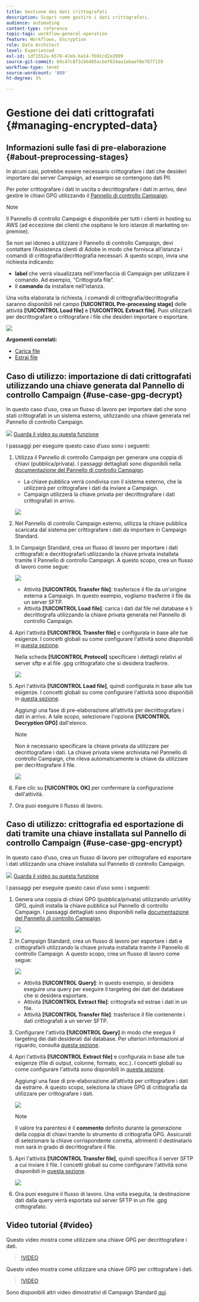```yaml
---
title: Gestione dei dati crittografati
description: Scopri come gestire i dati crittografati.
audience: automating
content-type: reference
topic-tags: workflow-general-operation
feature: Workflows, Encryption
role: Data Architect
level: Experienced
exl-id: 1df1552a-6578-47eb-ba14-fb91cd2a3999
source-git-commit: 69c47c8f3cbb405acbef634aa1ebaef8e767f159
workflow-type: tm+mt
source-wordcount: '889'
ht-degree: 3%

---
```


# Gestione dei dati crittografati {#managing-encrypted-data}

## Informazioni sulle fasi di pre-elaborazione {#about-preprocessing-stages}

In alcuni casi, potrebbe essere necessario crittografare i dati che desideri importare dai server Campaign, ad esempio se contengono dati PII.

Per poter crittografare i dati in uscita o decrittografare i dati in arrivo, devi gestire le chiavi GPG utilizzando il [Pannello di controllo Campaign](https://experienceleague.adobe.com/docs/control-panel/using/instances-settings/gpg-keys-management.html?lang=it).

>[!NOTE]
>
>Il Pannello di controllo Campaign è disponibile per tutti i clienti in hosting su AWS (ad eccezione dei clienti che ospitano le loro istanze di marketing on-premise).

Se non sei idoneo a utilizzare il Pannello di controllo Campaign, devi contattare l’Assistenza clienti di Adobe in modo che fornisca all’istanza i comandi di crittografia/decrittografia necessari. A questo scopo, invia una richiesta indicando:

* **label** che verrà visualizzata nell&#39;interfaccia di Campaign per utilizzare il comando. Ad esempio, &quot;Crittografa file&quot;.
* Il **comando** da installare nell&#39;istanza.

Una volta elaborata la richiesta, i comandi di crittografia/decrittografia saranno disponibili nel campo **[!UICONTROL Pre-processing stage]** delle attività **[!UICONTROL Load file]** e **[!UICONTROL Extract file]**. Puoi utilizzarli per decrittografare o crittografare i file che desideri importare o esportare.

![](assets/preprocessing-encryption.png)

**Argomenti correlati:**

* [Carica file](../../automating/using/load-file.md)
* [Estrai file](../../automating/using/extract-file.md)

## Caso di utilizzo: importazione di dati crittografati utilizzando una chiave generata dal Pannello di controllo Campaign {#use-case-gpg-decrypt}

In questo caso d’uso, crea un flusso di lavoro per importare dati che sono stati crittografati in un sistema esterno, utilizzando una chiave generata nel Pannello di controllo Campaign.

![](assets/do-not-localize/how-to-video.png) [Guarda il video su questa funzione](#video)

I passaggi per eseguire questo caso d’uso sono i seguenti:

1. Utilizza il Pannello di controllo Campaign per generare una coppia di chiavi (pubblica/privata). I passaggi dettagliati sono disponibili nella [documentazione del Pannello di controllo Campaign](https://experienceleague.adobe.com/docs/control-panel/using/instances-settings/gpg-keys-management.html?lang=it#decrypting-data).

   * La chiave pubblica verrà condivisa con il sistema esterno, che la utilizzerà per crittografare i dati da inviare a Campaign.
   * Campaign utilizzerà la chiave privata per decrittografare i dati crittografati in arrivo.

   ![](assets/gpg_generate.png)

1. Nel Pannello di controllo Campaign esterno, utilizza la chiave pubblica scaricata dal sistema per crittografare i dati da importare in Campaign Standard.

1. In Campaign Standard, crea un flusso di lavoro per importare i dati crittografati e decrittografarli utilizzando la chiave privata installata tramite il Pannello di controllo Campaign. A questo scopo, crea un flusso di lavoro come segue:

   ![](assets/gpg_workflow.png)

   * Attività **[!UICONTROL Transfer file]**: trasferisce il file da un&#39;origine esterna a Campaign. In questo esempio, vogliamo trasferire il file da un server SFTP.
   * Attività **[!UICONTROL Load file]**: carica i dati dal file nel database e li decrittografa utilizzando la chiave privata generata nel Pannello di controllo Campaign.

1. Apri l&#39;attività **[!UICONTROL Transfer file]** e configurala in base alle tue esigenze. I concetti globali su come configurare l&#39;attività sono disponibili in [questa sezione](../../automating/using/load-file.md).

   Nella scheda **[!UICONTROL Protocol]** specificare i dettagli relativi al server sftp e al file .gpg crittografato che si desidera trasferire.

   ![](assets/gpg_transfer.png)

1. Apri l&#39;attività **[!UICONTROL Load file]**, quindi configurala in base alle tue esigenze. I concetti globali su come configurare l&#39;attività sono disponibili in [questa sezione](../../automating/using/load-file.md).

   Aggiungi una fase di pre-elaborazione all’attività per decrittografare i dati in arrivo. A tale scopo, selezionare l&#39;opzione **[!UICONTROL Decryption GPG]** dall&#39;elenco.

   >[!NOTE]
   >
   >Non è necessario specificare la chiave privata da utilizzare per decrittografare i dati. La chiave privata viene archiviata nel Pannello di controllo Campaign, che rileva automaticamente la chiave da utilizzare per decrittografare il file.

   ![](assets/gpg_load.png)

1. Fare clic su **[!UICONTROL OK]** per confermare la configurazione dell&#39;attività.

1. Ora puoi eseguire il flusso di lavoro.

## Caso di utilizzo: crittografia ed esportazione di dati tramite una chiave installata sul Pannello di controllo Campaign {#use-case-gpg-encrypt}

In questo caso d’uso, crea un flusso di lavoro per crittografare ed esportare i dati utilizzando una chiave installata sul Pannello di controllo Campaign.

![](assets/do-not-localize/how-to-video.png) [Guarda il video su questa funzione](#video)

I passaggi per eseguire questo caso d’uso sono i seguenti:

1. Genera una coppia di chiavi GPG (pubblica/privata) utilizzando un’utility GPG, quindi installa la chiave pubblica sul Pannello di controllo Campaign. I passaggi dettagliati sono disponibili nella [documentazione del Pannello di controllo Campaign](https://experienceleague.adobe.com/docs/control-panel/using/instances-settings/gpg-keys-management.html?lang=it#encrypting-data).

   ![](assets/gpg_install.png)

1. In Campaign Standard, crea un flusso di lavoro per esportare i dati e crittografarli utilizzando la chiave privata installata tramite il Pannello di controllo Campaign. A questo scopo, crea un flusso di lavoro come segue:

   ![](assets/gpg-workflow-export.png)

   * Attività **[!UICONTROL Query]**: in questo esempio, si desidera eseguire una query per eseguire il targeting dei dati del database che si desidera esportare.
   * Attività **[!UICONTROL Extract file]**: crittografa ed estrae i dati in un file.
   * Attività **[!UICONTROL Transfer file]**: trasferisce il file contenente i dati crittografati a un server SFTP.

1. Configurare l&#39;attività **[!UICONTROL Query]** in modo che esegua il targeting dei dati desiderati dal database. Per ulteriori informazioni al riguardo, consulta [questa sezione](../../automating/using/query.md).

1. Apri l&#39;attività **[!UICONTROL Extract file]** e configurala in base alle tue esigenze (file di output, colonne, formato, ecc.). I concetti globali su come configurare l&#39;attività sono disponibili in [questa sezione](../../automating/using/extract-file.md).

   Aggiungi una fase di pre-elaborazione all’attività per crittografare i dati da estrarre. A questo scopo, seleziona la chiave GPG di crittografia da utilizzare per crittografare i dati.

   ![](assets/gpg-extract-stage.png)

   >[!NOTE]
   >
   >Il valore tra parentesi è il **commento** definito durante la generazione della coppia di chiavi tramite lo strumento di crittografia GPG. Assicurati di selezionare la chiave corrispondente corretta, altrimenti il destinatario non sarà in grado di decrittografare il file.

1. Apri l&#39;attività **[!UICONTROL Transfer file]**, quindi specifica il server SFTP a cui inviare il file. I concetti globali su come configurare l&#39;attività sono disponibili in [questa sezione](../../automating/using/transfer-file.md).

   ![](assets/gpg-transfer-encrypt.png)

1. Ora puoi eseguire il flusso di lavoro. Una volta eseguita, la destinazione dati dalla query verrà esportata sul server SFTP in un file .gpg crittografato.

## Video tutorial {#video}

Questo video mostra come utilizzare una chiave GPG per decrittografare i dati.

>[!VIDEO](https://video.tv.adobe.com/v/35753?quality=12)

Questo video mostra come utilizzare una chiave GPG per crittografare i dati.

>[!VIDEO](https://video.tv.adobe.com/v/36380?quality=12)

Sono disponibili altri video dimostrativi di Campaign Standard [qui](https://experienceleague.adobe.com/docs/campaign-standard-learn/tutorials/overview.html?lang=it).
